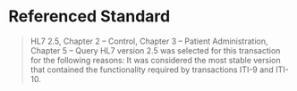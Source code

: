 # Referenced Standard
> 	HL7 2.5, Chapter 2 – Control, Chapter 3 – Patient Administration, Chapter 5 – Query
	HL7 version 2.5 was selected for this transaction for the following reasons:
		It was considered the most stable version that contained the functionality required by transactions ITI-9 and ITI-10.